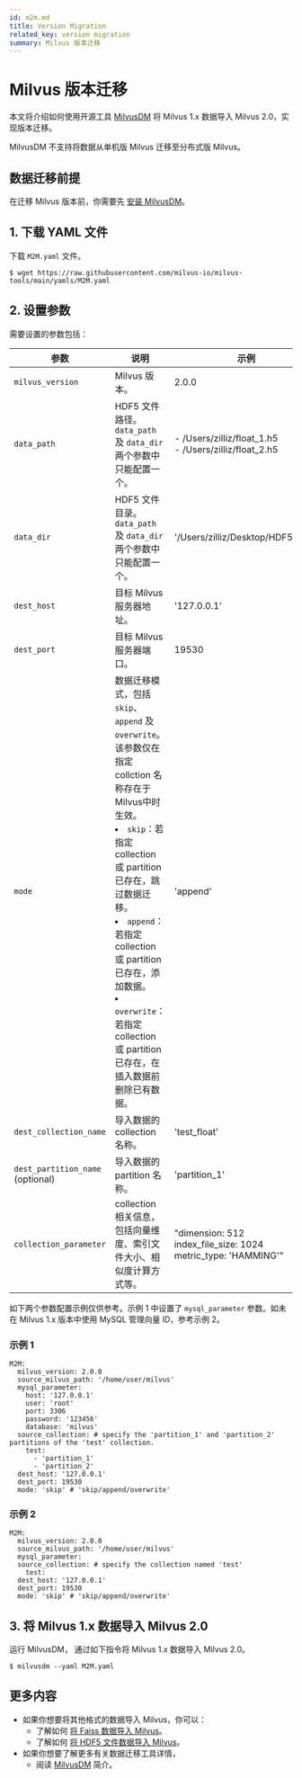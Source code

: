 ```yaml
---
id: m2m.md
title: Version Migration
related_key: version migration
summary: Milvus 版本迁移
---
```


# Milvus 版本迁移

本文将介绍如何使用开源工具 [MilvusDM](migrate_overview.md) 将 Milvus 1.x 数据导入 Milvus 2.0，实现版本迁移。

<div class="alert note">
MilvusDM 不支持将数据从单机版 Milvus 迁移至分布式版 Milvus。
</div>


## 数据迁移前提

在迁移 Milvus 版本前，你需要先 [安装 MilvusDM](milvusdm_install.md)。

## 1. 下载 YAML 文件

下载 `M2M.yaml` 文件。

```
$ wget https://raw.githubusercontent.com/milvus-io/milvus-tools/main/yamls/M2M.yaml
```

## 2. 设置参数

需要设置的参数包括：

| 参数                 | 说明                               | 示例                      |
| ------------------------- | ----------------------------------------- | ---------------------------- |
| `milvus_version`          |  Milvus 版本。                        | 2.0.0                       |
| `data_path`               |  HDF5 文件路径。`data_path` 及 `data_dir` 两个参数中只能配置一个。                    | - /Users/zilliz/float_1.h5 <br/> - /Users/zilliz/float_2.h5                   |
| `data_dir`         |  HDF5 文件目录。`data_path` 及 `data_dir` 两个参数中只能配置一个。                      | '/Users/zilliz/Desktop/HDF5_data'                     |
| `dest_host`          |  目标 Milvus 服务器地址。                      | '127.0.0.1'     |
| `dest_port`          | 目标 Milvus 服务器端口。                   | 19530                      |
| `mode`         |  数据迁移模式，包括 `skip`、`append` 及 `overwrite`。该参数仅在指定 collction 名称存在于 Milvus中时生效。 <br/> <li>`skip`：若指定 collection 或 partition 已存在，跳过数据迁移。 </li> <li>`append`：若指定 collection 或 partition 已存在，添加数据。</li> <li>`overwrite`：若指定 collection 或 partition 已存在，在插入数据前删除已有数据。</li>                           | 'append'                     |
| `dest_collection_name`          | 导入数据的 collection 名称。                        | 'test_float'                       |
| `dest_partition_name` (optional)         |  导入数据的 partition 名称。               | 'partition_1'                 |
| `collection_parameter`         |  collection 相关信息，包括向量维度、索引文件大小、相似度计算方式等。                                | "dimension: 512 <br/> index_file_size: 1024 <br/> metric_type: 'HAMMING'"                     |


如下两个参数配置示例仅供参考。示例 1 中设置了 `mysql_parameter` 参数。如未在 Milvus 1.x 版本中使用 MySQL 管理向量 ID，参考示例 2。


### 示例 1

```
M2M:
  milvus_version: 2.0.0
  source_milvus_path: '/home/user/milvus'
  mysql_parameter:
    host: '127.0.0.1'
    user: 'root'
    port: 3306
    password: '123456'
    database: 'milvus'
  source_collection: # specify the 'partition_1' and 'partition_2' partitions of the 'test' collection.
    test:
      - 'partition_1'
      - 'partition_2'
  dest_host: '127.0.0.1'
  dest_port: 19530
  mode: 'skip' # 'skip/append/overwrite'
```

### 示例 2

```
M2M:
  milvus_version: 2.0.0
  source_milvus_path: '/home/user/milvus'
  mysql_parameter:
  source_collection: # specify the collection named 'test'
    test:
  dest_host: '127.0.0.1'
  dest_port: 19530
  mode: 'skip' # 'skip/append/overwrite'
```

## 3. 将 Milvus 1.x 数据导入 Milvus 2.0

运行 MilvusDM， 通过如下指令将 Milvus 1.x 数据导入 Milvus 2.0。

```
$ milvusdm --yaml M2M.yaml
```


## 更多内容
- 如果你想要将其他格式的数据导入 Milvus，你可以：
  - 了解如何 [将 Faiss 数据导入 Milvus](f2m.md)。
  - 了解如何 [将 HDF5 文件数据导入 Milvus](h2m.md)。
- 如果你想要了解更多有关数据迁移工具详情，
  - 阅读 [MilvusDM](migrate_overview.md) 简介。
